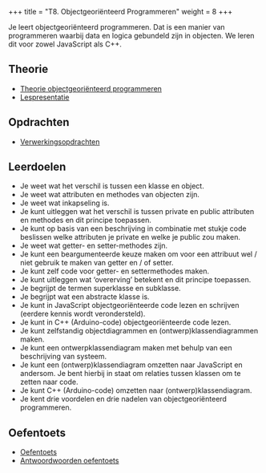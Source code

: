 +++
title = "T8. Objectgeoriënteerd Programmeren"
weight = 8
+++

Je leert objectgeoriënteerd programmeren. Dat is een manier van programmeren waarbij data en logica gebundeld zijn in objecten. We leren dit voor zowel JavaScript als C++.


## Theorie
- [Theorie objectgeoriënteerd programmeren](../objectoriented_theorie)
- [Lespresentatie](../objectoriented_lespresentatie.pdf)


## Opdrachten
- [Verwerkingsopdrachten](../objectoriented_verwerkingsopdrachten)


## Leerdoelen
- Je weet wat het verschil is tussen een klasse en object.
- Je weet wat attributen en methodes van objecten zijn.
- Je weet wat inkapseling is.
- Je kunt uitleggen wat het verschil is tussen private en public attributen en methodes en dit principe toepassen.
- Je kunt op basis van een beschrijving in combinatie met stukje code beslissen welke attributen je private en welke je public zou maken.
- Je weet wat getter- en setter-methodes zijn.
- Je kunt een beargumenteerde keuze maken om voor een attribuut wel / niet gebruik te maken van getter en / of setter.
- Je kunt zelf code voor getter- en settermethodes maken.
- Je kunt uitleggen wat ‘overerving’ betekent en dit principe toepassen.
- Je begrijpt de termen superklasse en subklasse.
- Je begrijpt wat een abstracte klasse is.
- Je kunt in JavaScript objectgeoriënteerde code lezen en schrijven (eerdere kennis wordt verondersteld).
- Je kunt in C++ (Arduino-code) objectgeoriënteerde code lezen.
- Je kunt zelfstandig objectdiagrammen en (ontwerp)klassendiagrammen maken.
- Je kunt een ontwerpklassendiagram maken met behulp van een beschrijving van systeem.
- Je kunt een (ontwerp)klassendiagram omzetten naar JavaScript en andersom. Je bent hierbij in staat om relaties tussen klassen om te zetten naar code.
- Je kunt C++ (Arduino-code) omzetten naar (ontwerp)klassendiagram.
- Je kent drie voordelen en drie nadelen van objectgeoriënteerd programmeren.

## Oefentoets
- [Oefentoets](../objectoriented_oefenopgaven.pdf)
- [Antwoordwoorden oefentoets](../objectoriented_oefenopgaven_antwoorden.pdf)
